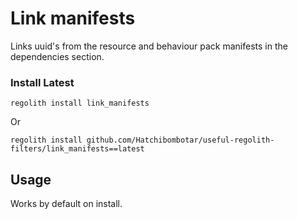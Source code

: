 # Link manifests
Links uuid's from the resource and behaviour pack manifests in the dependencies section.

### Install Latest
```
regolith install link_manifests
```
Or
```
regolith install github.com/Hatchibombotar/useful-regolith-filters/link_manifests==latest
```


## Usage
Works by default on install.
